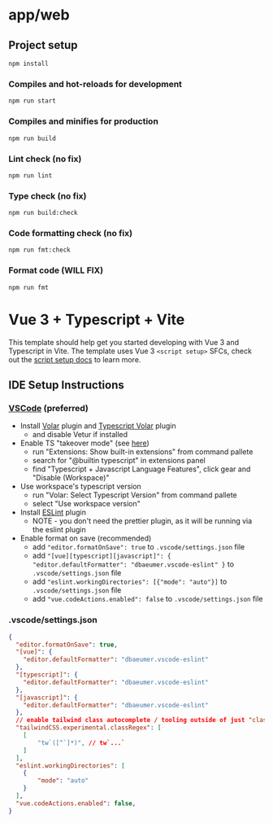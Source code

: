 # app/web

## Project setup
```
npm install
```

### Compiles and hot-reloads for development
```
npm run start
```

### Compiles and minifies for production
```
npm run build
```

### Lint check (no fix)
```
npm run lint
```

### Type check (no fix)
```
npm run build:check
```

### Code formatting check (no fix)
```
npm run fmt:check
```

### Format code (WILL FIX)
```
npm run fmt
```

# Vue 3 + Typescript + Vite

This template should help get you started developing with Vue 3 and Typescript in Vite. The template uses Vue 3 `<script setup>` SFCs, check out the [script setup docs](https://v3.vuejs.org/api/sfc-script-setup.html#sfc-script-setup) to learn more.

## IDE Setup Instructions
### [VSCode](https://code.visualstudio.com/) (preferred)
  - Install [Volar](https://marketplace.visualstudio.com/items?itemName=johnsoncodehk.volar) plugin and [Typescript Volar](https://marketplace.visualstudio.com/items?itemName=Vue.vscode-typescript-vue-plugin) plugin
    - and disable Vetur if installed
  - Enable TS "takeover mode" (see [here](https://github.com/johnsoncodehk/volar/discussions/471))
    - run "Extensions: Show built-in extensions" from command pallete
    - search for "@builtin typescript" in extensions panel
    - find "Typescript + Javascript Language Features", click gear and "Disable (Workspace)"
  - Use workspace's typescript version
    - run "Volar: Select Typescript Version" from command pallete
    - select "Use workspace version"
  - Install [ESLint](https://marketplace.visualstudio.com/items?itemName=dbaeumer.vscode-eslint) plugin
    - NOTE - you don't need the prettier plugin, as it will be running via the eslint plugin
  - Enable format on save (recommended)
    - add `"editor.formatOnSave": true` to `.vscode/settings.json` file
    - add `"[vue][typescript][javascript]": { "editor.defaultFormatter": "dbaeumer.vscode-eslint" }` to `.vscode/settings.json` file
    - add `"eslint.workingDirectories": [{"mode": "auto"}]` to `.vscode/settings.json` file
    - add `"vue.codeActions.enabled": false` to `.vscode/settings.json` file

### .vscode/settings.json
```json
{
  "editor.formatOnSave": true,
  "[vue]": {
    "editor.defaultFormatter": "dbaeumer.vscode-eslint"
  },
  "[typescript]": {
    "editor.defaultFormatter": "dbaeumer.vscode-eslint"
  },
  "[javascript]": {
    "editor.defaultFormatter": "dbaeumer.vscode-eslint"
  },
  // enable tailwind class autocomplete / tooling outside of just "class" in templates
  "tailwindCSS.experimental.classRegex": [
    [
        "tw`([^`]*)", // tw`...`
    ]
  ],
  "eslint.workingDirectories": [
    {
        "mode": "auto"
    }
  ],
  "vue.codeActions.enabled": false,
}
```
